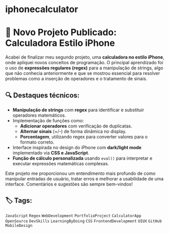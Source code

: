 # iphonecalculator

# 🚀 Novo Projeto Publicado: Calculadora Estilo iPhone

Acabei de finalizar meu segundo projeto, uma **calculadora no estilo iPhone**, onde apliquei novos conceitos de programação. O principal aprendizado foi o uso de **expressões regulares (regex)** para a manipulação de strings, algo que não conhecia anteriormente e que se mostrou essencial para resolver problemas como a inserção de operadores e o tratamento de sinais.

## 🔍 Destaques técnicos:
- **Manipulação de strings** com **regex** para identificar e substituir operadores matemáticos.
- Implementação de funções como:
  - **Adicionar operadores** com verificação de duplicatas.
  - **Alternar sinais** (+/-) de forma dinâmica no display.
  - **Porcentagem**, utilizando regex para converter valores para o formato correto.
- Interface inspirada no design do iPhone com **dark/light mode** implementado via **CSS e JavaScript**.
- **Função de cálculo personalizada** usando `eval()` para interpretar e executar expressões matemáticas complexas.

Este projeto me proporcionou um entendimento mais profundo de como manipular entradas de usuário, tratar erros e melhorar a usabilidade de uma interface. Comentários e sugestões são sempre bem-vindos!

## 🏷️ Tags:
`JavaScript` `Regex` `WebDevelopment` `PortfolioProject` `CalculatorApp` `OpenSource` `DevSkills` `LearningByDoing` `CSS` `FrontendDevelopment` `UIUX` `GitHub` `MobileDesign`

